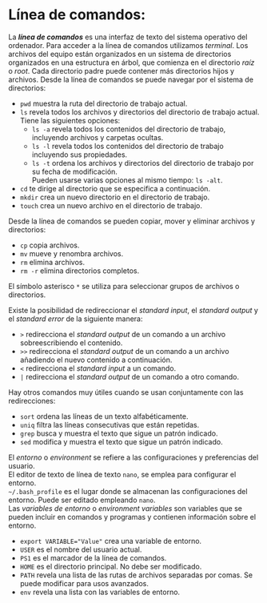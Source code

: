# Línea de comandos:
La ***línea de comandos*** es una interfaz de texto del sistema operativo del ordenador. Para acceder a la línea de comandos utilizamos *terminal*.
Los archivos del equipo están organizados en un sistema de directorios organizados en una estructura en árbol, que comienza en el directorio *raíz* o *root*. Cada directorio padre puede contener más directorios hijos y archivos.
Desde la línea de comandos se puede navegar por el sistema de directorios:

 * `pwd` muestra la ruta del directorio de trabajo actual.
 * `ls` revela todos los archivos y directorios del directorio de trabajo actual.
   Tiene las siguientes opciones:
    * `ls -a` revela todos los contenidos del directorio de trabajo, incluyendo archivos y carpetas ocultas.
    * `ls -l` revela todos los contenidos del directorio de trabajo incluyendo sus propiedades.
    * `ls -t` ordena los archivos y directorios del directorio de trabajo por su fecha de modificación.  
 Pueden usarse varias opciones al mismo tiempo: `ls -alt`.
 * `cd` te dirige al directorio que se especifica a continuación.
 * `mkdir` crea un nuevo directorio en el directorio de trabajo.
 * `touch` crea un nuevo archivo en el directorio de trabajo.

Desde la línea de comandos se pueden copiar, mover y eliminar archivos y directorios:
 * `cp` copia archivos.
 * `mv` mueve y renombra archivos.
 * `rm` elimina archivos.
 * `rm -r` elimina directorios completos.

El símbolo asterisco `*` se utiliza para seleccionar grupos de archivos o directorios.

Existe la posibilidad de redireccionar el *standard input*, el *standard output* y el *standard error* de la siguiente manera:

 * `>` redirecciona el *standard output* de un comando a un archivo sobreescribiendo el contenido.
 * `>>` redirecciona el *standard output* de un comando a un archivo añadiendo el nuevo contenido a continuación.
 * `<` redirecciona el *standard input* a un comando.
 * `|` redirecciona el *standard output* de un comando a otro comando.

Hay otros comandos muy útiles cuando se usan conjuntamente con las redirecciones:

 * `sort` ordena las líneas de un texto alfabéticamente.
 * `uniq` filtra las líneas consecutivas que están repetidas.
 * `grep` busca y muestra el texto que sigue un patrón indicado.
 * `sed` modifica y muestra el texto que sigue un patrón indicado.

El *entorno* o *environment* se refiere a las configuraciones y preferencias del usuario.  
El editor de texto de línea de texto `nano`, se emplea para configurar el entorno.  
`~/.bash_profile` es el lugar donde se almacenan las configuraciones del entorno. Puede ser editado empleando `nano`.  
Las *variables de entorno* o *environment variables* son variables que se pueden incluir en comandos y programas y contienen información sobre el entorno.

 * `export VARIABLE="Value"` crea una variable de entorno.
 * `USER` es el nombre del usuario actual.
 * `PS1` es el marcador de la línea de comandos.
 * `HOME` es el directorio principal. No debe ser modificado.
 * `PATH` revela una lista de las rutas de archivos separadas por comas. Se puede modificar para usos avanzados.
 * `env` revela una lista con las variables de entorno.
